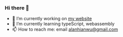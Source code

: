 ### Hi there 👋

- 🔭 I’m currently working on [my website](https://alanhianwu.github.io/)
- 🌱 I’m currently learning typeScript, webassembly
- 📫 How to reach me: email alanhianwu@gmail.com

<!--
**AlanHianWu/AlanHianWu** is a ✨ _special_ ✨ repository because its `README.md` (this file) appears on your GitHub profile.

Here are some ideas to get you started:

- 🔭 I’m currently working on AlanHianWu.github.io
- 🌱 I’m currently learning typeScript, webassembly
- 👯 I’m looking to collaborate on ...
- 🤔 I’m looking for help with ...
- 💬 Ask me about ...
- 📫 How to reach me: email alanhianwu@gmail.com
- 😄 Pronouns: ...
- ⚡ Fun fact: ...
-->
